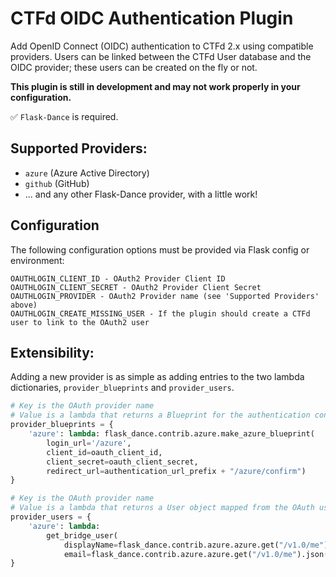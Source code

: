 # CTFd OIDC Authentication Plugin

Add OpenID Connect (OIDC) authentication to CTFd 2.x using compatible providers. Users can be linked between the CTFd User database and the OIDC provider; these users can be created on the fly or not.


**This plugin is still in development and may not work properly in your configuration.**

✅ `Flask-Dance` is required.

## Supported Providers:
* `azure` (Azure Active Directory)
* `github` (GitHub)
* ... and any other Flask-Dance provider, with a little work!

## Configuration
The following configuration options must be provided via Flask config or environment:
```
OAUTHLOGIN_CLIENT_ID - OAuth2 Provider Client ID
OAUTHLOGIN_CLIENT_SECRET - OAuth2 Provider Client Secret
OAUTHLOGIN_PROVIDER - OAuth2 Provider name (see 'Supported Providers' above)
OAUTHLOGIN_CREATE_MISSING_USER - If the plugin should create a CTFd user to link to the OAuth2 user
```

## Extensibility:
Adding a new provider is as simple as adding entries to the two lambda dictionaries, `provider_blueprints` and `provider_users`.

```python
# Key is the OAuth provider name
# Value is a lambda that returns a Blueprint for the authentication controller
provider_blueprints = {
    'azure': lambda: flask_dance.contrib.azure.make_azure_blueprint(
        login_url='/azure',
        client_id=oauth_client_id,
        client_secret=oauth_client_secret,
        redirect_url=authentication_url_prefix + "/azure/confirm")
}

# Key is the OAuth provider name
# Value is a lambda that returns a User object mapped from the OAuth user, or None if the user doesn't exist and creation is disabled.
provider_users = {
    'azure': lambda: 
        get_bridge_user(
            displayName=flask_dance.contrib.azure.azure.get("/v1.0/me").json()["displayName"],
            email=flask_dance.contrib.azure.azure.get("/v1.0/me").json()["userPrincipalName"])
}
```
